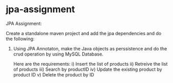 # jpa-assignment


JPA Assignment:

Create a standalone maven project and add the jpa dependencies and do the following:

1.  Using JPA Annotaton, make the Java objects as perssistence and do the crud operation by using MySQL Database.

     Here are the requirements:
     i) Insert the list of products
     ii) Retreive the list of products
     iii) Search by productID
    iv) Update the existing product by product ID
     v) Delete the product by ID
